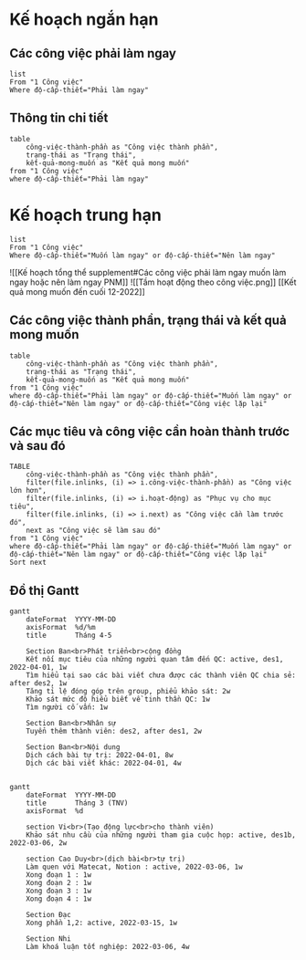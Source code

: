 # Kế hoạch ngắn hạn
## Các công việc phải làm ngay
```dataview
list
From "1 Công việc" 
Where độ-cấp-thiết="Phải làm ngay" 
```

## Thông tin chi tiết
```dataview 
table 
	công-việc-thành-phần as "Công việc thành phần", 
	trạng-thái as "Trạng thái", 
	kết-quả-mong-muốn as "Kết quả mong muốn"
from "1 Công việc" 
where độ-cấp-thiết="Phải làm ngay"
```
# Kế hoạch trung hạn
```dataview
list
From "1 Công việc" 
Where độ-cấp-thiết="Muốn làm ngay" or độ-cấp-thiết="Nên làm ngay" 
```
![[Kế hoạch tổng thể supplement#Các công việc phải làm ngay muốn làm ngay hoặc nên làm ngay PNM]]
![[Tầm hoạt động theo công việc.png]]
[[Kết quả mong muốn đến cuối 12-2022]]
## Các công việc thành phần, trạng thái và kết quả mong muốn
```dataview 
table 
	công-việc-thành-phần as "Công việc thành phần", 
	trạng-thái as "Trạng thái", 
	kết-quả-mong-muốn as "Kết quả mong muốn"
from "1 Công việc" 
where độ-cấp-thiết="Phải làm ngay" or độ-cấp-thiết="Muốn làm ngay" or độ-cấp-thiết="Nên làm ngay" or độ-cấp-thiết="Công việc lặp lại"  
```
## Các mục tiêu và công việc cần hoàn thành trước và sau đó
```dataview
TABLE
	công-việc-thành-phần as "Công việc thành phần", 
	filter(file.inlinks, (i) => i.công-việc-thành-phần) as "Công việc lớn hơn", 
	filter(file.inlinks, (i) => i.hoạt-động) as "Phục vụ cho mục tiêu", 
	filter(file.inlinks, (i) => i.next) as "Công việc cần làm trước đó",
	next as "Công việc sẽ làm sau đó"
from "1 Công việc"   
where độ-cấp-thiết="Phải làm ngay" or độ-cấp-thiết="Muốn làm ngay" or độ-cấp-thiết="Nên làm ngay" or độ-cấp-thiết="Công việc lặp lại"  
Sort next
```

## Đồ thị Gantt


```mermaid
gantt
    dateFormat  YYYY-MM-DD
	axisFormat  %d/%m
    title       Tháng 4-5
	
	Section Ban<br>Phát triển<br>cộng đồng
	Kết nối mục tiêu của những người quan tâm đến QC: active, des1, 2022-04-01, 1w
	Tìm hiểu tại sao các bài viết chưa được các thành viên QC chia sẻ: after des2, 1w
	Tăng tỉ lệ đóng góp trên group, phiểu khảo sát: 2w
	Khảo sát mức độ hiểu biết về tinh thần QC: 1w
	Tìm người cố vấn: 1w
	
	Section Ban<br>Nhân sự
	Tuyển thêm thành viên: des2, after des1, 2w
	
	Section Ban<br>Nội dung
	Dịch cách bài tự trị: 2022-04-01, 8w
	Dịch các bài viết khác: 2022-04-01, 4w
	
```

```mermaid
gantt
    dateFormat  YYYY-MM-DD
    title       Tháng 3 (TNV) 
	axisFormat  %d

	section Vi<br>(Tạo động lực<br>cho thành viên) 
	Khảo sát nhu cầu của những người tham gia cuộc họp: active, des1b, 2022-03-06, 2w
	
	section Cao Duy<br>(dịch bài<br>tự trị) 
	Làm quen với Matecat, Notion : active, 2022-03-06, 1w
	Xong đoạn 1 : 1w
	Xong đoạn 2 : 1w
	Xong đoạn 3 : 1w
	Xong đoạn 4 : 1w
	
	Section Đạc
	Xong phần 1,2: active, 2022-03-15, 1w
	
	Section Nhi
	Làm khoá luận tốt nghiệp: 2022-03-06, 4w
```